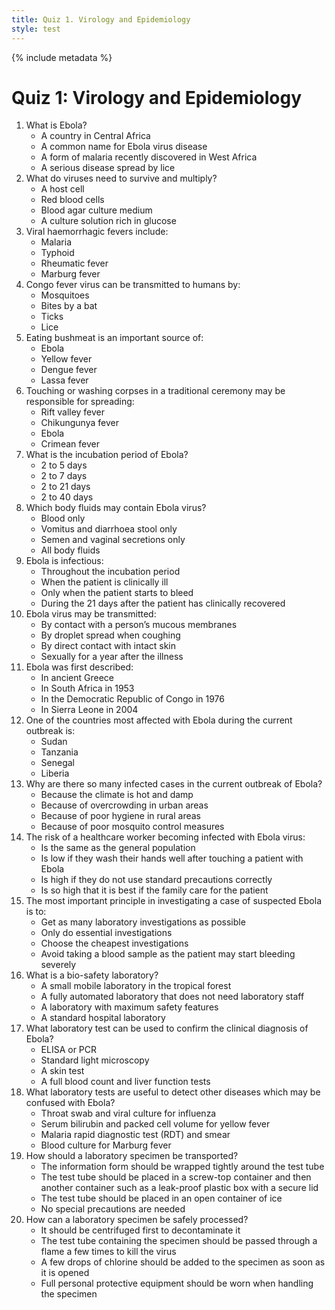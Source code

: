 ```yaml
---
title: Quiz 1. Virology and Epidemiology
style: test
---
```


{% include metadata %}

# Quiz 1: Virology and Epidemiology

1.	What is Ebola?
	-	A country in Central Africa
	+	A common name for Ebola virus disease
	-	A form of malaria recently discovered in West Africa
	-	A serious disease spread by lice
2.	What do viruses need to survive and multiply?
	+	A host cell
	-	Red blood cells
	-	Blood agar culture medium
	-	A culture solution rich in glucose
3.	Viral haemorrhagic fevers include:
	-	Malaria
	-	Typhoid
	-	Rheumatic fever
	+	Marburg fever
4.	Congo fever virus can be transmitted to humans by:
	-	Mosquitoes
	-	Bites by a bat
	+	Ticks
	-	Lice
5.	Eating bushmeat is an important source of:
	+	Ebola
	-	Yellow fever
	-	Dengue fever
	-	Lassa fever
6.	Touching or washing corpses in a traditional ceremony may be responsible for spreading:
	-	Rift valley fever
	-	Chikungunya fever
	+	Ebola
	-	Crimean fever
7.	What is the incubation period of Ebola?
	-	2 to 5 days
	-	2 to 7 days
	+	2 to 21 days
	-	2 to 40 days
8.	Which body fluids may contain Ebola virus?
	-	Blood only
	-	Vomitus and diarrhoea stool only
	-	Semen and vaginal secretions only
	+	All body fluids
9.	Ebola is infectious:
	-	Throughout the incubation period
	+	When the patient is clinically ill
	-	Only when the patient starts to bleed
	-	During the 21 days after the patient has clinically recovered
10.	Ebola virus may be transmitted:
	+	By contact with a person’s mucous membranes
	-	By droplet spread when coughing
	-	By direct contact with intact skin
	-	Sexually for a year after the illness
11.	Ebola was first described:
	-	In ancient Greece
	-	In South Africa in 1953
	+	In the Democratic Republic of Congo in 1976
	-	In Sierra Leone in 2004
12.	One of the countries most affected with Ebola during the current outbreak is:
	-	Sudan
	-	Tanzania
	-	Senegal
	+	Liberia
13.	Why are there so many infected cases in the current outbreak of Ebola?
	-	Because the climate is hot and damp
	+	Because of overcrowding in urban areas
	-	Because of poor hygiene in rural areas
	-	Because of poor mosquito control measures
14.	The risk of a healthcare worker becoming infected with Ebola virus:
	-	Is the same as the general population
	-	Is low if they wash their hands well after touching a patient with Ebola
	+	Is high if they do not use standard precautions correctly
	-	Is so high that it is best if the family care for the patient
15.	The most important principle in investigating a case of suspected Ebola is to:
	-	Get as many laboratory investigations as possible
	+	Only do essential investigations
	-	Choose the cheapest investigations
	-	Avoid taking a blood sample as the patient may start bleeding severely
16.	What is a bio-safety laboratory?
	-	A small mobile laboratory in the tropical forest
	-	A fully automated laboratory that does not need laboratory staff
	+	A laboratory with maximum safety features
	-	A standard hospital laboratory
17.	What laboratory test can be used to confirm the clinical diagnosis of Ebola?
	+	ELISA or PCR
	-	Standard light microscopy
	-	A skin test
	-	A full blood count and liver function tests
18.	What laboratory tests are useful to detect other diseases which may be confused with Ebola?
	-	Throat swab and viral culture for influenza
	-	Serum bilirubin and packed cell volume for yellow fever
	+	Malaria rapid diagnostic test (RDT) and smear
	-	Blood culture for Marburg fever
19.	How should a laboratory specimen be transported?
	-	The information form should be wrapped tightly around the test tube
	+	The test tube should be placed in a screw-top container and then another container such as a leak-proof plastic box with a secure lid
	-	The test tube should be placed in an open container of ice
	-	No special precautions are needed
20.	How can a laboratory specimen be safely processed?
	-	It should be centrifuged first to decontaminate it
	-	The test tube containing the specimen should be passed through a flame a few times to kill the virus
	-	A few drops of chlorine should be added to the specimen as soon as it is opened
	+	Full personal protective equipment should be worn when handling the specimen
